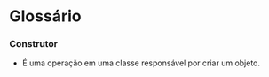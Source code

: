 # Glossário
### [](#anchors-in-markdown)


### Construtor
- É uma operação em uma classe responsável por criar um objeto.

